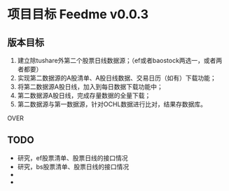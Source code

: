 # 项目目标 Feedme v0.0.3

## 版本目标

1. 建立除tushare外第二个股票日线数据源；（ef或者baostock两选一，或者两者都要）
2. 实现第二数据源的A股清单、A股日线数据、交易日历（如有）下载功能；
3. 将第二数据源A股日线，加入到每日数据下载功能中；
4. 第二数据源A股日线，完成存量数据的全量下载；
5. 第二数据源与第一数据源，针对OCHL数据进行比对，结果存数据库。

OVER

## TODO

- 研究，ef股票清单、股票日线的接口情况
- 研究，bs股票清单、股票日线的接口情况
- 
- 
